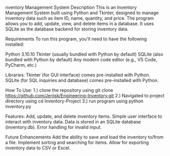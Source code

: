 nventory Management System
Description
This is an Inventory Management System built using Python and Tkinter, designed to manage inventory data such as item ID, name, quantity, and price. The program allows you to add, update, view, and delete items in a database. It uses SQLite as the database backend for storing inventory data.

Requirements
To run this program, you'll need to have the following installed:

Python 3.10.10
Tkinter (usually bundled with Python by default)
SQLite (also bundled with Python by default)
Any modern code editor (e.g., VS Code, PyCharm, etc.)

Libraries:
Tkinter (for GUI interface) comes pre-installed with Python.
SQLite (for SQL inquiries and database) comes pre-installed with Python.

How To Use:
1.) clone the repository using git clone https://github.com/Jerjisk/Engineering-Inventory.git
2.) Navigated to project directory using cd Inventory-Project
3.) run program using python inventory.py

Features:
Add, update, and delete inventory items.
Simple user interface to interact with inventory data.
Data is stored in an SQLite database (inventory.db).
Error handling for invalid input.

Future Enhancements
Add the ability to save and load the inventory to/from a file.
Implement sorting and searching for items.
Allow for exporting inventory data to CSV or Excel.
